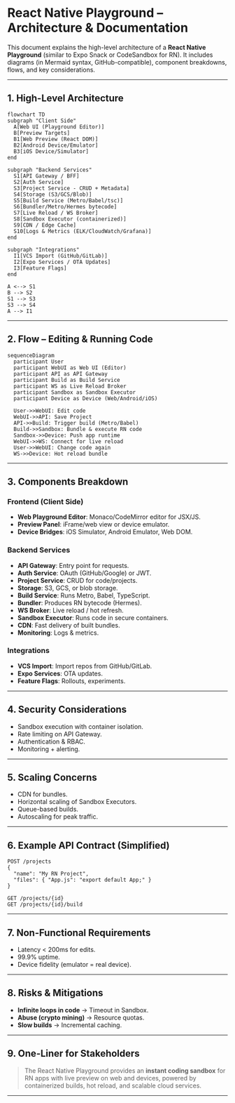 # React Native Playground – Architecture & Documentation

This document explains the high-level architecture of a **React Native Playground** (similar to Expo Snack or CodeSandbox for RN). It includes diagrams (in Mermaid syntax, GitHub-compatible), component breakdowns, flows, and key considerations.

---

## 1. High-Level Architecture

```mermaid
flowchart TD
subgraph "Client Side"
  A[Web UI (Playground Editor)]
  B[Preview Targets]
  B1[Web Preview (React DOM)]
  B2[Android Device/Emulator]
  B3[iOS Device/Simulator]
end

subgraph "Backend Services"
  S1[API Gateway / BFF]
  S2[Auth Service]
  S3[Project Service - CRUD + Metadata]
  S4[Storage (S3/GCS/Blob)]
  S5[Build Service (Metro/Babel/tsc)]
  S6[Bundler/Metro/Hermes bytecode]
  S7[Live Reload / WS Broker]
  S8[Sandbox Executor (containerized)]
  S9[CDN / Edge Cache]
  S10[Logs & Metrics (ELK/CloudWatch/Grafana)]
end

subgraph "Integrations"
  I1[VCS Import (GitHub/GitLab)]
  I2[Expo Services / OTA Updates]
  I3[Feature Flags]
end

A <--> S1
B --> S2
S1 --> S3
S3 --> S4
A --> I1

```

---

## 2. Flow – Editing & Running Code

```mermaid
sequenceDiagram
  participant User
  participant WebUI as Web UI (Editor)
  participant API as API Gateway
  participant Build as Build Service
  participant WS as Live Reload Broker
  participant Sandbox as Sandbox Executor
  participant Device as Device (Web/Android/iOS)

  User->>WebUI: Edit code
  WebUI->>API: Save Project
  API->>Build: Trigger build (Metro/Babel)
  Build->>Sandbox: Bundle & execute RN code
  Sandbox->>Device: Push app runtime
  WebUI->>WS: Connect for live reload
  User->>WebUI: Change code again
  WS->>Device: Hot reload bundle
```

---

## 3. Components Breakdown

### **Frontend (Client Side)**

* **Web Playground Editor**: Monaco/CodeMirror editor for JSX/JS.
* **Preview Panel**: iFrame/web view or device emulator.
* **Device Bridges**: iOS Simulator, Android Emulator, Web DOM.

### **Backend Services**

* **API Gateway**: Entry point for requests.
* **Auth Service**: OAuth (GitHub/Google) or JWT.
* **Project Service**: CRUD for code/projects.
* **Storage**: S3, GCS, or blob storage.
* **Build Service**: Runs Metro, Babel, TypeScript.
* **Bundler**: Produces RN bytecode (Hermes).
* **WS Broker**: Live reload / hot refresh.
* **Sandbox Executor**: Runs code in secure containers.
* **CDN**: Fast delivery of built bundles.
* **Monitoring**: Logs & metrics.

### **Integrations**

* **VCS Import**: Import repos from GitHub/GitLab.
* **Expo Services**: OTA updates.
* **Feature Flags**: Rollouts, experiments.

---

## 4. Security Considerations

* Sandbox execution with container isolation.
* Rate limiting on API Gateway.
* Authentication & RBAC.
* Monitoring + alerting.

---

## 5. Scaling Concerns

* CDN for bundles.
* Horizontal scaling of Sandbox Executors.
* Queue-based builds.
* Autoscaling for peak traffic.

---

## 6. Example API Contract (Simplified)

```http
POST /projects
{
  "name": "My RN Project",
  "files": { "App.js": "export default App;" }
}

GET /projects/{id}
GET /projects/{id}/build
```

---

## 7. Non-Functional Requirements

* Latency < 200ms for edits.
* 99.9% uptime.
* Device fidelity (emulator = real device).

---

## 8. Risks & Mitigations

* **Infinite loops in code** → Timeout in Sandbox.
* **Abuse (crypto mining)** → Resource quotas.
* **Slow builds** → Incremental caching.

---

## 9. One-Liner for Stakeholders

> The React Native Playground provides an **instant coding sandbox** for RN apps with live preview on web and devices, powered by containerized builds, hot reload, and scalable cloud services.

---
